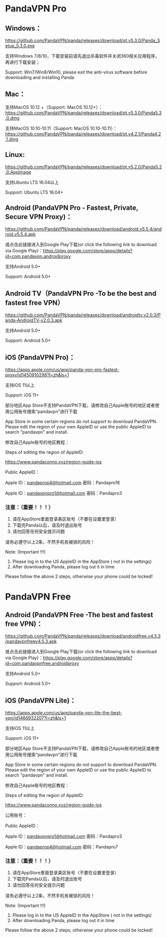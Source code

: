 # PandaVPN Pro

## Windows：

https://github.com/PandaVPN/panda/releases/download/qt.v5.3.0/Panda_Setup_5.3.0.exe
 
支持Windows 7/8/10，下载安装前请先退出杀毒软件并关闭360相关应用程序，再进行下载安装；

Support: Win7/Win8/Win10, please exit the anti-virus software before downloading and installing Panda

## Mac：

支持MacOS 10.12 +（Support: MacOS 10.12+）：https://github.com/PandaVPN/panda/releases/download/qt.v5.3.0/Panda5.3.0.dmg

支持MacOS 10.10-10.11（Support: MacOS 10.10-10.11）：https://github.com/PandaVPN/panda/releases/download/qt.v4.2.1/Panda4.2.1.dmg

## Linux:

https://github.com/PandaVPN/panda/releases/download/qt.v5.2.0/Panda5.2.0.AppImage

支持Ubuntu LTS 16.04以上

Support: Ubuntu LTS 16.04+

## Android (PandaVPN Pro - Fastest, Private, Secure VPN Proxy)：

https://github.com/PandaVPN/panda/releases/download/android.v5.5.4/android.v5.5.4.apk

或点击此链接进入到Google Play下载(or click the following link to download via Google Play)：https://play.google.com/store/apps/details?id=com.pandavpn.androidproxy

支持Android 5.0+

Support: Android 5.0+

## Android TV（PandaVPN Pro -To be the best and fastest free VPN）

https://github.com/PandaVPN/panda/releases/download/androidtv.v2.0.3/Panda-AndroidTV-v2.0.3.apk

支持Android 5.0+

Support: Android 5.0+

## iOS (PandaVPN Pro)：

https://apps.apple.com/us/app/panda-vpn-pro-fastest-proxy/id1450910298?l=zh&ls=1

支持iOS 11以上

Support: iOS 11+

部分地区App Store不支持PandaVPN下载，请修改自己Apple账号的地区或者使用公用账号搜索“pandavpn”进行下载

App Store in some certain regions do not support to download PandaVPN.  Please edit the region of your own AppleID or use the public AppleID to search "pandavpn" and install. 

修改自己Apple账号的地区教程：  

Steps of editing the region of AppleID:

https://www.pandaconno.xyz/region-guide-ios

Public AppleID：

Apple ID：pandaprop4@hotmail.com  密码：Pandapro16

Apple ID：pandavpnpro1@hotmail.com  密码：Pandapro3

### 注意：（重要！！！）
1. 请在AppStore里面登录美区账号（不要在设置里登录）
2. 下载完Panda以后，请及时退出账号
3. 请勿回答任何安全提示问题

请务必遵守以上2条，不然手机有被锁的风险！

Note: (Important !!!)
1. Please log in to the US AppleID in the AppStore ( not in the settings)
2. After downloading Panda, please log out it in time

Please follow the above 2 steps, otherwise your phone could be locked!

# PandaVPN Free

## Android (PandaVPN Free -The best and fastest free VPN)：

https://github.com/PandaVPN/panda/releases/download/androidfree.v4.5.3/pandavpnfreev4.5.3.apk

或点击此链接进入到Google Play下载(or click the following link to download via Google Play)：https://play.google.com/store/apps/details?id=com.pandavpnfree.androidproxy

支持Android 5.0+

Support: Android 5.0+

## iOS (PandaVPN Lite)：

https://apps.apple.com/us/app/panda-vpn-lite-the-best-vpn/id1466932207?l=zh&ls=1

支持iOS 11以上

Support: iOS 11+

部分地区App Store不支持PandaVPN下载，请修改自己Apple账号的地区或者使用公用账号搜索“pandavpn”进行下载

App Store in some certain regions do not support to download PandaVPN.  Please edit the region of your own AppleID or use the public AppleID to search "pandavpn" and install. 

修改自己Apple账号的地区教程：  

Steps of editing the region of AppleID:

https://www.pandaconno.xyz/region-guide-ios

公用账号：

Public AppleID：

Apple ID：pandavpnpro1@hotmail.com  密码：Pandapro3

Apple ID：pandaprop4@hotmail.com  密码：Pandapro7

### 注意：（重要！！！）
1. 请在AppStore里面登录美区账号（不要在设置里登录）
2. 下载完Panda以后，请及时退出账号
3. 请勿回答任何安全提示问题

请务必遵守以上2条，不然手机有被锁的风险！

Note: (Important !!!)
1. Please log in to the US AppleID in the AppStore ( not in the settings)
2. After downloading Panda, please log out it in time

Please follow the above 2 steps, otherwise your phone could be locked!

